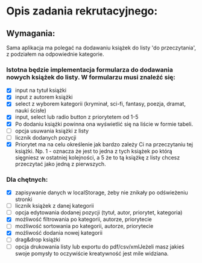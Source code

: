 # Opis zadania rekrutacyjnego:

## Wymagania:

Sama aplikacja ma polegać na dodawaniu książek do listy 'do przeczytania', z podziałem na odpowiednie kategorie.

### Istotna będzie implementacja formularza do dodawania nowych książek do listy. W formularzu musi znaleźć się:

- [x] input na tytuł książki
- [x] input z autorem książki
- [x] select z wyborem kategorii (kryminał, sci-fi, fantasy, poezja, dramat, nauki ścisłe)
- [x] input, select lub radio button z priorytetem od 1-5
- [x] Po dodaniu książki powinna ona wyświetlić się na liście w formie tabeli.
- [ ] opcja usuwania książki z listy
- [ ] licznik dodanych pozycji
- [x] Priorytet ma na celu określenie jak bardzo zależy Ci na przeczytaniu tej książki.
    Np. 1 - oznacza że jest to jedna z tych książek po którą sięgniesz w ostatniej kolejności, a 5 że to tą książkę z listy chcesz przeczytać jako jedną z pierwszych.

### Dla chętnych:

- [x] zapisywanie danych w localStorage, żeby nie znikały po odświeżeniu stronki
- [ ] licznik książek z danej kategorii
- [ ] opcja edytowania dodanej pozycji (tytuł, autor, priorytet, kategoria)
- [x] możliwość filtrowania po kategorii, autorze, priorytecie
- [ ] możliwość sortowania po kategorii, autorze, priorytecie
- [x] możliwość dodania nowej kategorii
- [ ] drag&drop książki
- [ ] opcja drukowania listy lub exportu do pdf/csv/xmlJeżeli masz jakieś swoje pomysły to oczywiście kreatywność jest mile widziana.